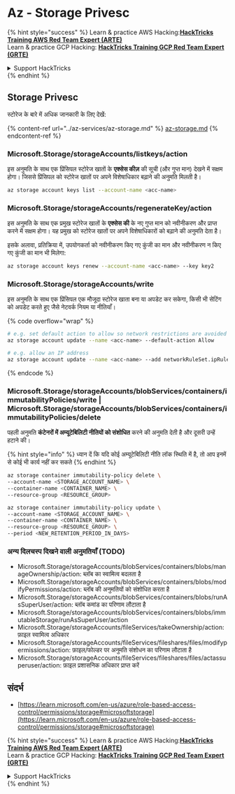 # Az - Storage Privesc

{% hint style="success" %}
Learn & practice AWS Hacking:<img src="../../../.gitbook/assets/image (1) (1) (1).png" alt="" data-size="line">[**HackTricks Training AWS Red Team Expert (ARTE)**](https://training.hacktricks.xyz/courses/arte)<img src="../../../.gitbook/assets/image (1) (1) (1).png" alt="" data-size="line">\
Learn & practice GCP Hacking: <img src="../../../.gitbook/assets/image (2).png" alt="" data-size="line">[**HackTricks Training GCP Red Team Expert (GRTE)**<img src="../../../.gitbook/assets/image (2).png" alt="" data-size="line">](https://training.hacktricks.xyz/courses/grte)

<details>

<summary>Support HackTricks</summary>

* Check the [**subscription plans**](https://github.com/sponsors/carlospolop)!
* **Join the** 💬 [**Discord group**](https://discord.gg/hRep4RUj7f) or the [**telegram group**](https://t.me/peass) or **follow** us on **Twitter** 🐦 [**@hacktricks\_live**](https://twitter.com/hacktricks_live)**.**
* **Share hacking tricks by submitting PRs to the** [**HackTricks**](https://github.com/carlospolop/hacktricks) and [**HackTricks Cloud**](https://github.com/carlospolop/hacktricks-cloud) github repos.

</details>
{% endhint %}

## Storage Privesc

स्टोरेज के बारे में अधिक जानकारी के लिए देखें:

{% content-ref url="../az-services/az-storage.md" %}
[az-storage.md](../az-services/az-storage.md)
{% endcontent-ref %}

### Microsoft.Storage/storageAccounts/listkeys/action

इस अनुमति के साथ एक प्रिंसिपल स्टोरेज खातों के **एक्सेस कीज़** की सूची (और गुप्त मान) देखने में सक्षम होगा। जिससे प्रिंसिपल को स्टोरेज खातों पर अपने विशेषाधिकार बढ़ाने की अनुमति मिलती है।
```bash
az storage account keys list --account-name <acc-name>
```
### Microsoft.Storage/storageAccounts/regenerateKey/action

इस अनुमति के साथ एक प्रमुख स्टोरेज खातों के **एक्सेस की** के नए गुप्त मान को नवीनीकरण और प्राप्त करने में सक्षम होगा। यह प्रमुख को स्टोरेज खातों पर अपने विशेषाधिकारों को बढ़ाने की अनुमति देता है।

इसके अलावा, प्रतिक्रिया में, उपयोगकर्ता को नवीनीकरण किए गए कुंजी का मान और नवीनीकरण न किए गए कुंजी का मान भी मिलेगा:
```bash
az storage account keys renew --account-name <acc-name> --key key2
```
### Microsoft.Storage/storageAccounts/write

इस अनुमति के साथ एक प्रिंसिपल एक मौजूदा स्टोरेज खाता बना या अपडेट कर सकेगा, किसी भी सेटिंग को अपडेट करते हुए जैसे नेटवर्क नियम या नीतियाँ।

{% code overflow="wrap" %}
```bash
# e.g. set default action to allow so network restrictions are avoided
az storage account update --name <acc-name> --default-action Allow

# e.g. allow an IP address
az storage account update --name <acc-name> --add networkRuleSet.ipRules value=<ip-address>
```
{% endcode %}

### Microsoft.Storage/storageAccounts/blobServices/containers/immutabilityPolicies/write | Microsoft.Storage/storageAccounts/blobServices/containers/immutabilityPolicies/delete

पहली अनुमति **कंटेनरों में अम्यूटेबिलिटी नीतियों को संशोधित** करने की अनुमति देती है और दूसरी उन्हें हटाने की।

{% hint style="info" %}
ध्यान दें कि यदि कोई अम्यूटेबिलिटी नीति लॉक स्थिति में है, तो आप इनमें से कोई भी कार्य नहीं कर सकते
{% endhint %}
```bash
az storage container immutability-policy delete \
--account-name <STORAGE_ACCOUNT_NAME> \
--container-name <CONTAINER_NAME> \
--resource-group <RESOURCE_GROUP>

az storage container immutability-policy update \
--account-name <STORAGE_ACCOUNT_NAME> \
--container-name <CONTAINER_NAME> \
--resource-group <RESOURCE_GROUP> \
--period <NEW_RETENTION_PERIOD_IN_DAYS>
```
### अन्य दिलचस्प दिखने वाली अनुमतियाँ (TODO)

* Microsoft.Storage/storageAccounts/blobServices/containers/blobs/manageOwnership/action: ब्लॉब का स्वामित्व बदलता है
* Microsoft.Storage/storageAccounts/blobServices/containers/blobs/modifyPermissions/action: ब्लॉब की अनुमतियों को संशोधित करता है
* Microsoft.Storage/storageAccounts/blobServices/containers/blobs/runAsSuperUser/action: ब्लॉब कमांड का परिणाम लौटाता है
* Microsoft.Storage/storageAccounts/blobServices/containers/blobs/immutableStorage/runAsSuperUser/action
* Microsoft.Storage/storageAccounts/fileServices/takeOwnership/action: फ़ाइल स्वामित्व अधिकार
* Microsoft.Storage/storageAccounts/fileServices/fileshares/files/modifypermissions/action: फ़ाइल/फोल्डर पर अनुमति संशोधन का परिणाम लौटाता है
* Microsoft.Storage/storageAccounts/fileServices/fileshares/files/actassuperuser/action: फ़ाइल प्रशासनिक अधिकार प्राप्त करें

## संदर्भ

* [https://learn.microsoft.com/en-us/azure/role-based-access-control/permissions/storage#microsoftstorage](https://learn.microsoft.com/en-us/azure/role-based-access-control/permissions/storage#microsoftstorage)

{% hint style="success" %}
Learn & practice AWS Hacking:<img src="../../../.gitbook/assets/image (1) (1) (1).png" alt="" data-size="line">[**HackTricks Training AWS Red Team Expert (ARTE)**](https://training.hacktricks.xyz/courses/arte)<img src="../../../.gitbook/assets/image (1) (1) (1).png" alt="" data-size="line">\
Learn & practice GCP Hacking: <img src="../../../.gitbook/assets/image (2).png" alt="" data-size="line">[**HackTricks Training GCP Red Team Expert (GRTE)**<img src="../../../.gitbook/assets/image (2).png" alt="" data-size="line">](https://training.hacktricks.xyz/courses/grte)

<details>

<summary>Support HackTricks</summary>

* Check the [**subscription plans**](https://github.com/sponsors/carlospolop)!
* **Join the** 💬 [**Discord group**](https://discord.gg/hRep4RUj7f) or the [**telegram group**](https://t.me/peass) or **follow** us on **Twitter** 🐦 [**@hacktricks\_live**](https://twitter.com/hacktricks_live)**.**
* **Share hacking tricks by submitting PRs to the** [**HackTricks**](https://github.com/carlospolop/hacktricks) and [**HackTricks Cloud**](https://github.com/carlospolop/hacktricks-cloud) github repos.

</details>
{% endhint %}
